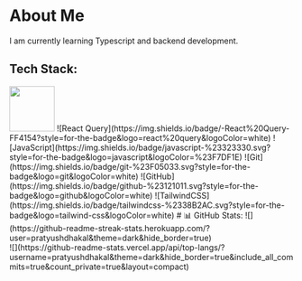 <h1>About Me</h1>
I am currently learning Typescript and backend development.


<h2>
Tech Stack:
</h2>
<img src="https://cdn.simpleicons.org/git" style="width:80px;
 "/>
 ![React Query](https://img.shields.io/badge/-React%20Query-FF4154?style=for-the-badge&logo=react%20query&logoColor=white) ![JavaScript](https://img.shields.io/badge/javascript-%23323330.svg?style=for-the-badge&logo=javascript&logoColor=%23F7DF1E) ![Git](https://img.shields.io/badge/git-%23F05033.svg?style=for-the-badge&logo=git&logoColor=white) ![GitHub](https://img.shields.io/badge/github-%23121011.svg?style=for-the-badge&logo=github&logoColor=white) ![TailwindCSS](https://img.shields.io/badge/tailwindcss-%2338B2AC.svg?style=for-the-badge&logo=tailwind-css&logoColor=white)
# 📊 GitHub Stats:
![](https://github-readme-streak-stats.herokuapp.com/?user=pratyushdhakal&theme=dark&hide_border=true)<br/>
![](https://github-readme-stats.vercel.app/api/top-langs/?username=pratyushdhakal&theme=dark&hide_border=true&include_all_commits=true&count_private=true&layout=compact)


